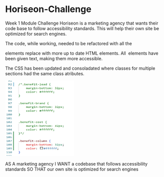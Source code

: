 # Horiseon-Challenge
Week 1 Module Challenge
Horiseon is a marketing agency that wants their code base to follow accessibility standards.
This will help their own site be optimized for search engines.

The code, while working, needed to be refactored with all the <div> elements replace with more up to date HTML elements.
All <image> elements have been given <alt> text, making them more accessible. 

The CSS has been updated and consoladated where classes for multiple sections had the same class atributes.
<p>
<img src ="screenshots\horiseoncss1.jpg" width="220" height="240"/>
</p>


AS A marketing agency
I WANT a codebase that follows accessibility standards
SO THAT our own site is optimized for search engines
